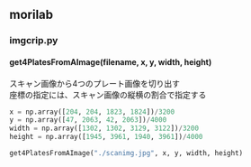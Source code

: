 ## morilab

### imgcrip.py

#### get4PlatesFromAImage(filename, x, y, width, height)
スキャン画像から4つのプレート画像を切り出す  
座標の指定には、スキャン画像の縦横の割合で指定する  

```python
x = np.array([204, 204, 1823, 1824])/3200
y = np.array([47, 2063, 42, 2063])/4000
width = np.array([1302, 1302, 3129, 3122])/3200
height = np.array([1945, 3961, 1940, 3961])/4000

get4PlatesFromAImage("./scanimg.jpg", x, y, width, height)
```